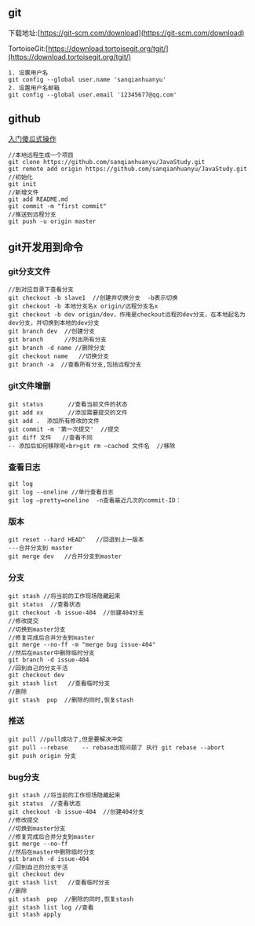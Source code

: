 ## git

下载地址:[https://git-scm.com/download](https://git-scm.com/download)

TortoiseGit:[https://download.tortoisegit.org/tgit/](https://download.tortoisegit.org/tgit/)

```
1. 设置用户名
git config --global user.name 'sanqianhuanyu' 
2. 设置用户名邮箱
git config --global user.email '12345677@qq.com'
```

## github

[入门傻瓜式操作](http://mp.weixin.qq.com/s?__biz=MzIxODM4MjA5MA==&mid=2247487711&idx=1&sn=47b5354bd0f7a4744480ea421aeaa8fd&chksm=97ea3abaa09db3ac8992fa82b0ea048b03662ea2094440bc13d4aa7c29576563de9303cab22d&mpshare=1&scene=1&srcid=1116Q2EFl3YctFwl3n4ER2ij#rd)

```
//本地远程生成一个项目
git clone https://github.com/sanqianhuanyu/JavaStudy.git
git remote add origin https://github.com/sanqianhuanyu/JavaStudy.git
//初始化
git init
//新增文件
git add README.md
git commit -m "first commit" 
//推送到远程分支
git push -u origin master
```

## git开发用到命令

### git分支文件

```
//到对应目录下查看分支
git checkout -b slave1  //创建并切换分支  -b表示切换
git checkout -b 本地分支名x origin/远程分支名x
git checkout -b dev origin/dev，作用是checkout远程的dev分支，在本地起名为dev分支，并切换到本地的dev分支
git branch dev  //创建分支
git branch      //列出所有分支
git branch -d name //删除分支
git checkout name   //切换分支
git branch -a  //查看所有分支,包括远程分支
```

### git文件增删

```
git status       //查看当前文件的状态
git add xx       //添加需要提交的文件
git add .  添加所有修改的文件
git commit -m '第一次提交'  //提交
git diff 文件   //查看不同
-- 添加后如何移除呢<br>git rm –cached 文件名  //移除

```

### 查看日志

```
git log
git log --oneline //单行查看日志
git log –pretty=oneline  -n查看最近几次的commit-ID：

```

### 版本

```
git reset --hard HEAD^   //回退到上一版本
---合并分支到 master
git merge dev   //合并分支到master
```

### 分支

```
git stash //将当前的工作现场隐藏起来
git status  //查看状态
git checkout -b issue-404  //创建404分支
//修改提交
//切换到master分支
//修复完成后合并分支到master
git merge --no-ff -m "merge bug issue-404"
//然后在master中删除临时分支
git branch -d issue-404
//回到自己的分支干活
git checkout dev
git stash list   //查看临时分支
//删除
git stash  pop  //删除的同时,恢复stash
```

### 推送

```
git pull //pull成功了,但是要解决冲突
git pull --rebase    -- rebase出现问题了 执行 git rebase --abort
git push origin 分支

```

### bug分支

```
git stash //将当前的工作现场隐藏起来
git status  //查看状态
git checkout -b issue-404  //创建404分支
//修改提交
//切换到master分支
//修复完成后合并分支到master
git merge --no-ff
//然后在master中删除临时分支
git branch -d issue-404
//回到自己的分支干活
git checkout dev
git stash list   //查看临时分支
//删除
git stash  pop  //删除的同时,恢复stash
git stash list log //查看
git stash apply
```